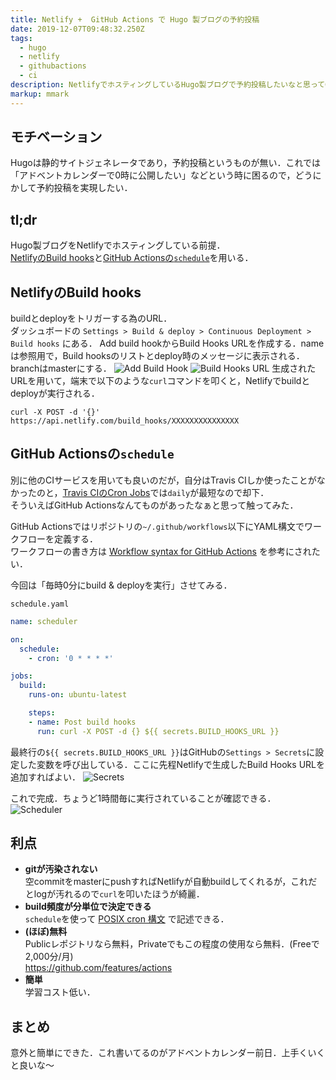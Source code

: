 ```yaml
---
title: Netlify +  GitHub Actions で Hugo 製ブログの予約投稿
date: 2019-12-07T09:48:32.250Z
tags:
  - hugo
  - netlify
  - githubactions
  - ci
description: NetlifyでホスティングしているHugo製ブログで予約投稿したいなと思ってGitHub Actions使ったらめちゃ簡単だった．
markup: mmark
---
```

## モチベーション

Hugoは静的サイトジェネレータであり，予約投稿というものが無い．これでは「アドベントカレンダーで0時に公開したい」などという時に困るので，どうにかして予約投稿を実現したい．

## tl;dr

Hugo製ブログをNetlifyでホスティングしている前提．\
[NetlifyのBuild hooks](https://docs.netlify.com/configure-builds/build-hooks/#parameters)と[GitHub Actionsの`schedule`](https://help.github.com/en/actions/automating-your-workflow-with-github-actions/events-that-trigger-workflows#scheduled-events-schedule)を用いる．

## NetlifyのBuild hooks

buildとdeployをトリガーする為のURL．\
ダッシュボードの `Settings > Build & deploy > Continuous Deployment > Build hooks` にある．
Add build hookからBuild Hooks URLを作成する．nameは参照用で，Build hooksのリストとdeploy時のメッセージに表示される．\
branchはmasterにする．
![Add Build Hook](/img/uploads/addbuildhook.png)
![Build Hooks URL](/img/uploads/build_hooks_url.png)
生成されたURLを用いて，端末で以下のような`curl`コマンドを叩くと，Netlifyでbuildとdeployが実行される．

```shell
curl -X POST -d '{}' https://api.netlify.com/build_hooks/XXXXXXXXXXXXXXX
```

## GitHub Actionsの`schedule`

別に他のCIサービスを用いても良いのだが，自分はTravis CIしか使ったことがなかったのと，[Travis CIのCron Jobs](https://docs.travis-ci.com/user/cron-jobs/)では`daily`が最短なので却下．\
そういえばGitHub Actionsなんてものがあったなぁと思って触ってみた．

GitHub Actionsではリポジトリの`~/.github/workflows`以下にYAML構文でワークフローを定義する．\
ワークフローの書き方は [Workflow syntax for GitHub Actions](https://help.github.com/en/actions/automating-your-workflow-with-github-actions/workflow-syntax-for-github-actions) を参考にされたい．

今回は「毎時0分にbuild & deployを実行」させてみる．  

`schedule.yaml`

```yaml
name: scheduler

on:
  schedule:
    - cron: '0 * * * *'

jobs:
  build:
    runs-on: ubuntu-latest

    steps:
    - name: Post build hooks
      run: curl -X POST -d {} ${{ secrets.BUILD_HOOKS_URL }}
```

最終行の`${{ secrets.BUILD_HOOKS_URL }}`はGitHubの`Settings > Secrets`に設定した変数を呼び出している．ここに先程Netlifyで生成したBuild Hooks URLを追加すればよい．
![Secrets](/img/uploads/secrets_buildhooksurl.png)

これで完成．ちょうど1時間毎に実行されていることが確認できる．
![Scheduler](/img/uploads/scheduler_workflows.png)

## 利点
* **gitが汚染されない**  
空commitをmasterにpushすればNetlifyが自動buildしてくれるが，これだとlogが汚れるので`curl`を叩いたほうが綺麗．
* **build頻度が分単位で決定できる**  
`schedule`を使って [POSIX cron 構文](https://pubs.opengroup.org/onlinepubs/9699919799/utilities/crontab.html#tag_20_25_07) で記述できる．
* **(ほぼ)無料**  
Publicレポジトリなら無料，Privateでもこの程度の使用なら無料．(Freeで2,000分/月)  
https://github.com/features/actions
* **簡単**  
学習コスト低い．

## まとめ
意外と簡単にできた．これ書いてるのがアドベントカレンダー前日．上手くいくと良いな〜

